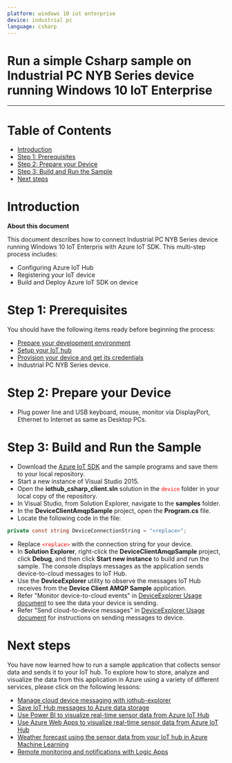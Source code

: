 ```yaml
---
platform: windows 10 iot enterprise
device: industrial pc
language: csharp
---
```


Run a simple Csharp sample on Industrial PC NYB Series device running Windows 10 IoT Enterprise
===
---

# Table of Contents
-   [Introduction](#introduction)
-   [Step 1: Prerequisites](#step-1-prerequisites)
-   [Step 2: Prepare your Device](#step-2-prepare-your-device)
-   [Step 3: Build and Run the Sample](#step-3-build-and-run-the-sample)
-   [Next steps](#next-steps)

# Introduction

**About this document**

This document describes how to connect Industrial PC NYB Series device running Windows 10 IoT Enterpris with Azure IoT SDK. This multi-step process includes:

-   Configuring Azure IoT Hub
-   Registering your IoT device
-   Build and Deploy Azure IoT SDK on device

# Step 1: Prerequisites

You should have the following items ready before beginning the process:

-   [Prepare your development environment](https://catalog.azureiotsolutions.com/docs?title=Azure/azure-iot-sdk-c/doc/devbox_setup)
-   [Setup your IoT hub](https://catalog.azureiotsolutions.com/docs?title=Azure/azure-iot-device-ecosystem/setup_iothub)
-   [Provision your device and get its credentials][lnk-manage-iot-hub]
-   Industrial PC NYB Series device.

# Step 2: Prepare your Device

-   Plug power line and USB keyboard, mouse, monitor via DisplayPort, Ethernet to Internet as same as Desktop PCs.

# Step 3: Build and Run the Sample

-   Download the [Azure IoT SDK](https://github.com/Azure/azure-iot-sdk-csharp/releases/tag/v20151102) and the sample programs and save them to your local repository.
-   Start a new instance of Visual Studio 2015.
-   Open the **iothub\_csharp\_client.sln** solution in the <span style="color:red">`device`</span> folder in your local copy of the repository.
-   In Visual Studio, from Solution Explorer, navigate to the **samples** folder.
-   In the **DeviceClientAmqpSample** project, open the **Program.cs** file.
-   Locate the following code in the file:

```C#
private const string DeviceConnectionString = "<replace>";
```

-   Replace <span style="color:red">`<replace>`</span> with the connection string for your device.
-   In **Solution Explorer**, right-click the **DeviceClientAmqpSample** project, click **Debug**, and then click **Start new instance** to build and run the sample. The console displays messages as the application sends device-to-cloud messages to IoT Hub.
-   Use the **DeviceExplorer** utility to observe the messages IoT Hub receives from the **Device Client AMQP Sample** application.
-   Refer "Monitor device-to-cloud events" in [DeviceExplorer Usage document](https://catalog.azureiotsolutions.com/docs?title=Azure/azure-iot-sdk-csharp/tools/DeviceExplorer/doc/how_to_use_device_explorer) to see the data your device is sending.
-   Refer "Send cloud-to-device messages" in [DeviceExplorer Usage document](https://catalog.azureiotsolutions.com/docs?title=Azure/azure-iot-sdk-csharp/tools/DeviceExplorer/doc/how_to_use_device_explorer) for instructions on sending messages to device.

# Next steps

You have now learned how to run a sample application that collects sensor data and sends it to your IoT hub. To explore how to store, analyze and visualize the data from this application in Azure using a variety of different services, please click on the following lessons:

-   [Manage cloud device messaging with iothub-explorer](https://docs.microsoft.com/en-us/azure/iot-hub/iot-hub-vscode-iot-toolkit-cloud-device-messaging)
-   [Save IoT Hub messages to Azure data storage](https://docs.microsoft.com/en-us/azure/iot-hub/tutorial-routing#routing-to-a-storage-account)
-   [Use Power BI to visualize real-time sensor data from Azure IoT Hub](https://docs.microsoft.com/en-us/azure/iot-hub/iot-hub-live-data-visualization-in-power-bi)
-   [Use Azure Web Apps to visualize real-time sensor data from Azure IoT Hub](https://docs.microsoft.com/en-us/azure/iot-hub/iot-hub-live-data-visualization-in-web-apps)
-   [Weather forecast using the sensor data from your IoT hub in Azure Machine Learning](https://docs.microsoft.com/en-us/azure/iot-hub/iot-hub-weather-forecast-machine-learning)
-   [Remote monitoring and notifications with Logic Apps](https://docs.microsoft.com/en-us/azure/iot-hub/iot-hub-monitoring-notifications-with-azure-logic-apps)

[lnk-manage-iot-hub]: ../manage_iot_hub.md